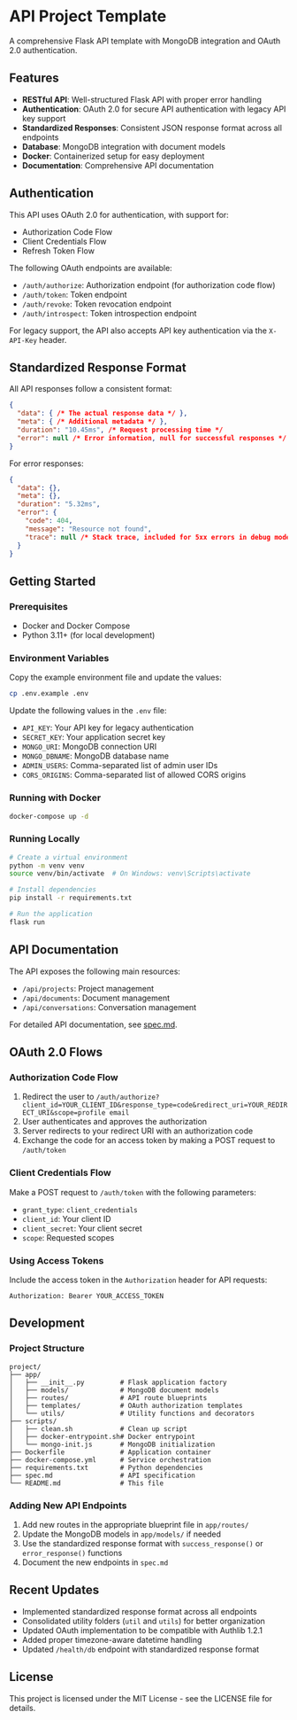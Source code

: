 # API Project Template

A comprehensive Flask API template with MongoDB integration and OAuth 2.0 authentication.

## Features

- **RESTful API**: Well-structured Flask API with proper error handling
- **Authentication**: OAuth 2.0 for secure API authentication with legacy API key support
- **Standardized Responses**: Consistent JSON response format across all endpoints
- **Database**: MongoDB integration with document models
- **Docker**: Containerized setup for easy deployment
- **Documentation**: Comprehensive API documentation

## Authentication

This API uses OAuth 2.0 for authentication, with support for:

- Authorization Code Flow
- Client Credentials Flow
- Refresh Token Flow

The following OAuth endpoints are available:

- `/auth/authorize`: Authorization endpoint (for authorization code flow)
- `/auth/token`: Token endpoint
- `/auth/revoke`: Token revocation endpoint
- `/auth/introspect`: Token introspection endpoint

For legacy support, the API also accepts API key authentication via the `X-API-Key` header.

## Standardized Response Format

All API responses follow a consistent format:

```json
{
  "data": { /* The actual response data */ },
  "meta": { /* Additional metadata */ },
  "duration": "10.45ms", /* Request processing time */
  "error": null /* Error information, null for successful responses */
}
```

For error responses:

```json
{
  "data": {},
  "meta": {},
  "duration": "5.32ms",
  "error": {
    "code": 404,
    "message": "Resource not found",
    "trace": null /* Stack trace, included for 5xx errors in debug mode only */
  }
}
```

## Getting Started

### Prerequisites

- Docker and Docker Compose
- Python 3.11+ (for local development)

### Environment Variables

Copy the example environment file and update the values:

```bash
cp .env.example .env
```

Update the following values in the `.env` file:

- `API_KEY`: Your API key for legacy authentication
- `SECRET_KEY`: Your application secret key
- `MONGO_URI`: MongoDB connection URI
- `MONGO_DBNAME`: MongoDB database name
- `ADMIN_USERS`: Comma-separated list of admin user IDs
- `CORS_ORIGINS`: Comma-separated list of allowed CORS origins

### Running with Docker

```bash
docker-compose up -d
```

### Running Locally

```bash
# Create a virtual environment
python -m venv venv
source venv/bin/activate  # On Windows: venv\Scripts\activate

# Install dependencies
pip install -r requirements.txt

# Run the application
flask run
```

## API Documentation

The API exposes the following main resources:

- `/api/projects`: Project management
- `/api/documents`: Document management
- `/api/conversations`: Conversation management

For detailed API documentation, see [spec.md](./spec.md).

## OAuth 2.0 Flows

### Authorization Code Flow

1. Redirect the user to `/auth/authorize?client_id=YOUR_CLIENT_ID&response_type=code&redirect_uri=YOUR_REDIRECT_URI&scope=profile email`
2. User authenticates and approves the authorization
3. Server redirects to your redirect URI with an authorization code
4. Exchange the code for an access token by making a POST request to `/auth/token`

### Client Credentials Flow

Make a POST request to `/auth/token` with the following parameters:

- `grant_type`: `client_credentials`
- `client_id`: Your client ID
- `client_secret`: Your client secret
- `scope`: Requested scopes

### Using Access Tokens

Include the access token in the `Authorization` header for API requests:

```
Authorization: Bearer YOUR_ACCESS_TOKEN
```

## Development

### Project Structure

```
project/
├── app/
│   ├── __init__.py         # Flask application factory
│   ├── models/             # MongoDB document models
│   ├── routes/             # API route blueprints
│   ├── templates/          # OAuth authorization templates
│   └── utils/              # Utility functions and decorators
├── scripts/
│   ├── clean.sh            # Clean up script
│   ├── docker-entrypoint.sh# Docker entrypoint
│   └── mongo-init.js       # MongoDB initialization
├── Dockerfile              # Application container
├── docker-compose.yml      # Service orchestration
├── requirements.txt        # Python dependencies
├── spec.md                 # API specification
└── README.md               # This file
```

### Adding New API Endpoints

1. Add new routes in the appropriate blueprint file in `app/routes/`
2. Update the MongoDB models in `app/models/` if needed
3. Use the standardized response format with `success_response()` or `error_response()` functions
4. Document the new endpoints in `spec.md`

## Recent Updates

- Implemented standardized response format across all endpoints
- Consolidated utility folders (`util` and `utils`) for better organization
- Updated OAuth implementation to be compatible with Authlib 1.2.1
- Added proper timezone-aware datetime handling
- Updated `/health/db` endpoint with standardized response format

## License

This project is licensed under the MIT License - see the LICENSE file for details. 